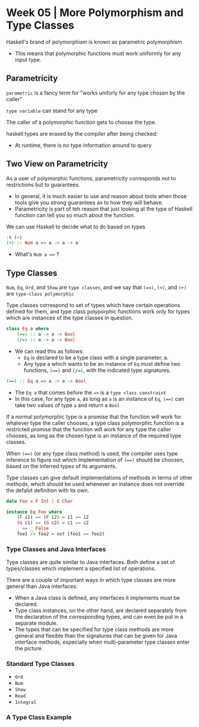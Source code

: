 # Week 05 | More Polymorphism and Type Classes

Haskell's brand of polymorphism is known as parametric polymorphism
- This means that polymorphic functions must work uniformly for any input type. 

## Parametricity

`parametric` is a fancy term for "works uniforly for any type chosen by the caller"

`type variable` can stand for any type

The caller of a polymorphic function gets to choose the type. 

haskell types are erased by the compiler after being checked: 
- At runtime, there is no type information around to query



## Two View on Parametricity

As a user of polymorphic functions, parametricity corresponds not to restrictions but to guarantees. 
- In general, it is much easier to use and reason about tools when those tools give you strong guarantees as to how they will behave. 
- Parametricity is part of teh reason that just looking at the type of Haskell function can tell you so much about the function. 

We can use Haskell to decide what to do based on types

```haskell
:t (+)
(+) :: Num a => a -> a -> a
```
- What's `Num a =>` ?


## Type Classes

`Num`, `Eq`, `Ord`, and `Show` are `type classes`, and we say that `(==)`, `(<)`, and `(+)` are `type-class polymorphic`

Type classes correspond to set of types which have certain operations defined for them, and type class polyporphic functions work only for types which are instances of the type classes in question. 

```haskell
class Eq a where
    (==) :: a -> a -> Bool
    (/=) :: a -> a -> Bool
```
- We can read this as follows: 
  - `Eq` is declared to be a type class with a single parameter, a. 
  - Any type a which wants to be an instance of `Eq` must define two functions, `(==)` and `(/=)`, with the indicated type signatures. 

```haskell
(==) :: Eq a => a -> a -> Bool
```
- The `Eq a` that comes before the `=>` is a `type class constraint`
- In this case, for any type `a`, as long as `a` is an instance of `Eq`, `(==)` can take two values of type `a` and return a `Bool`

If a normal polymorphic type is a promise that the function will work for whatever type the caller chooses, a type class polymorphic function is a restricted promise that the function will work for any type the caller chooses, as long as the chosen type is an instance of the required type classes. 

When `(==)` (or any type class method) is used, the compiler uses type inference to figure out which implementation of `(==)` should be choosen, based on the inferred types of its arguments. 

Type classes can give default implementations of methods in terms of other methods, which should be used whenever an instance does not override the defalut definition with its own. 

```haskell
data Foo = F Int | G Char

instance Eq Foo where
    (F i1) == (F i2) = i1 == i2
    (G c1) == (G c2) = c1 == c2
    _ == _ False
    foo1 /= foo2 = not (foo1 == foo2)
```

### Type Classes and Java Interfaces

Type classes are quite similar to Java interfaces. Both define a set of types/classes which implement a specified list of operations.

There are a couple of important ways in which type classes are more general than Java interfaces:
- When a Java class is defined, any interfaces it implements must be declared. 
- Type class instances, on the other hand, are declared separately from the declaration of the corresponding types, and can even be put in a separate module.
- The types that can be specified for type class methods are more general and flexible than the signatures that can be given for Java interface methods, especially when multi-parameter type classes enter the picture.

### Standard Type Classes

- `Ord`
- `Num`
- `Show`
- `Read`
- `Integral`

### A Type Class Example